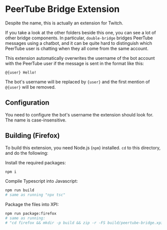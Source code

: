 # PeerTube Bridge Extension
Despite the name, this is actually an extension for Twitch.

If you take a look at the other folders beside this one, you can see a lot of other bridge components. In particular, `double-bridge` bridges PeerTube messages using a chatbot, and it can be quite hard to distinguish which PeerTube user is chatting when they all come from the same account.

This extension automatically overwrites the username of the bot account with the PeerTube user if the message is sent in the format like this:
```
@{user} Hello!
```

The bot's username will be replaced by `{user}` and the first mention of `@{user}` will be removed.

## Configuration
You need to configure the bot's username the extension should look for. The name is case-insensitive.

## Building (Firefox)
To build this extension, you need Node.js (`npm`) installed. `cd` to this directory, and do the following:

Install the required packages:
```bash
npm i
```

Compile Typescript into Javascript:
```bash
npm run build
# same as running "npx tsc"
```

Package the files into XPI:
```bash
npm run package:firefox
# same as running:
# "cd firefox && mkdir -p build && zip -r -FS build/peertube-bridge.xpi * -x \\*.ts -x build/"
```